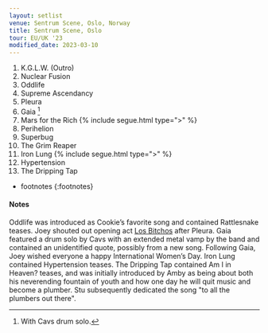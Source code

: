```yaml
---
layout: setlist
venue: Sentrum Scene, Oslo, Norway
title: Sentrum Scene, Oslo
tour: EU/UK '23
modified_date: 2023-03-10
---
```


1. K.G.L.W. (Outro)
2. Nuclear Fusion
3. Oddlife
4. Supreme Ascendancy 
5. Pleura
6. Gaia
   [^1]
7. Mars for the Rich
  {% include segue.html type=">" %}
8. Perihelion
9. Superbug
10. The Grim Reaper
11. Iron Lung
   {% include segue.html type=">" %}
12. Hypertension
13. The Dripping Tap

<!--snippet-->

* footnotes
{:footnotes}
[^1]: With Cavs drum solo.

#### Notes

Oddlife was introduced as Cookie’s favorite song and contained Rattlesnake teases. Joey shouted out opening act [Los Bitchos](https://en.wikipedia.org/wiki/Los_Bitchos) after Pleura. Gaia featured a drum solo by Cavs with an extended metal vamp by the band and contained an unidentified quote, possibly from a new song.  Following Gaia, Joey wished everyone a happy International Women’s Day.  Iron Lung contained Hypertension teases.  The Dripping Tap contained Am I in Heaven? teases, and was initially introduced by Amby as being about both his neverending fountain of youth and how one day he will quit music and become a plumber. Stu subsequently dedicated the song "to all the plumbers out there".
